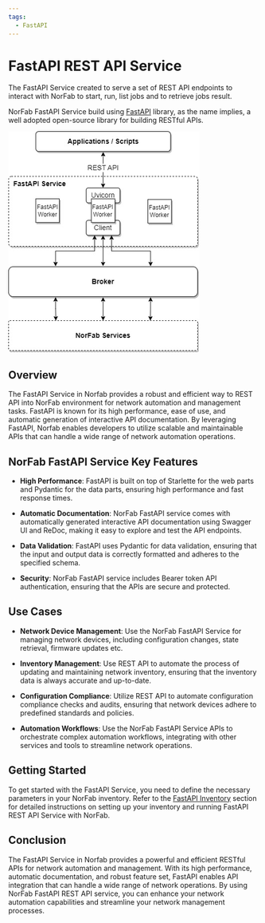 ```yaml
---
tags:
  - FastAPI
---
```


# FastAPI REST API Service

The FastAPI Service created to serve a set of REST API endpoints to interact with NorFab to start, run, list jobs and to retrieve jobs result.

NorFab FastAPI Service build using [FastAPI](https://fastapi.tiangolo.com/) library, as the name implies, a well adopted open-source library for building RESTful APIs.

![FastAPI Service Architecture](../../images/FastAPI_Service.jpg)

## Overview

The FastAPI Service in Norfab provides a robust and efficient way to REST API into NorFab environment for network automation and management tasks. FastAPI is known for its high performance, ease of use, and automatic generation of interactive API documentation. By leveraging FastAPI, Norfab enables developers to utilize scalable and maintainable APIs that can handle a wide range of network automation operations.

## NorFab FastAPI Service Key Features

- **High Performance**: FastAPI is built on top of Starlette for the web parts and Pydantic for the data parts, ensuring high performance and fast response times.

- **Automatic Documentation**: NorFab FastAPI service comes with automatically generated interactive API documentation using Swagger UI and ReDoc, making it easy to explore and test the API endpoints.

- **Data Validation**: FastAPI uses Pydantic for data validation, ensuring that the input and output data is correctly formatted and adheres to the specified schema.


- **Security**: NorFab FastAPI service includes Bearer token API authentication, ensuring that the APIs are secure and protected.

## Use Cases

- **Network Device Management**: Use the NorFab FastAPI Service for managing network devices, including configuration changes, state retrieval, firmware updates etc.

- **Inventory Management**: Use REST API to automate the process of updating and maintaining network inventory, ensuring that the inventory data is always accurate and up-to-date.

- **Configuration Compliance**: Utilize REST API to automate configuration compliance checks and audits, ensuring that network devices adhere to predefined standards and policies.

- **Automation Workflows**: Use the NorFab FastAPI Service APIs to orchestrate complex automation workflows, integrating with other services and tools to streamline network operations.

## Getting Started

To get started with the FastAPI Service, you need to define the necessary parameters in your NorFab inventory. Refer to the [FastAPI Inventory](services_fastapi_service_inventory.md) section for detailed instructions on setting up your inventory and running FastAPI REST API Service with NorFab.

## Conclusion

The FastAPI Service in Norfab provides a powerful and efficient RESTful APIs for network automation and management. With its high performance, automatic documentation, and robust feature set, FastAPI enables API integration that can handle a wide range of network operations. By using NorFab FastAPI REST API service, you can enhance your network automation capabilities and streamline your network management processes.
